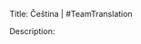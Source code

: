 Title: Čeština | #TeamTranslation

Description: 

<!--- URL: https://www.youtube.com/playlist?list=PL1yhyLyBfE6SewxX15LBLEA2zFKDlbnxK -->
